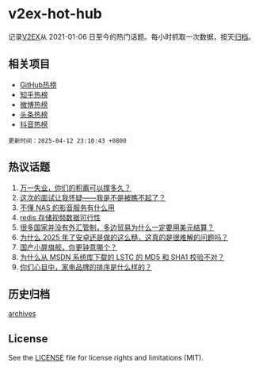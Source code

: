 # v2ex-hot-hub

 记录[V2EX](https://www.v2ex.com/)从 2021-01-06 日至今的热门话题。每小时抓取一次数据，按天[归档](archives)。
 
 ## 相关项目

- [GitHub热榜](https://github.com/lonnyzhang423/github-hot-hub)
- [知乎热榜](https://github.com/lonnyzhang423/zhihu-hot-hub)
- [微博热榜](https://github.com/lonnyzhang423/weibo-hot-hub)
- [头条热榜](https://github.com/lonnyzhang423/toutiao-hot-hub)
- [抖音热榜](https://github.com/lonnyzhang423/douyin-hot-hub)


 `更新时间：2025-04-12 23:10:43 +0800`

## 热议话题

1. [万一失业，你们的积蓄可以撑多久？](https://www.v2ex.com/t/1124907)
1. [这次的面试让我怀疑——我是不是被瞧不起了？](https://www.v2ex.com/t/1124897)
1. [不懂 NAS 的影音服务有什么用](https://www.v2ex.com/t/1124919)
1. [redis 存储视频数据可行性](https://www.v2ex.com/t/1124922)
1. [很多国家并没有外汇管制，多边贸易为什么一定要用美元结算？](https://www.v2ex.com/t/1124951)
1. [为什么 2025 年了安卓还是做的这么糙，这真的是很难解的问题吗？](https://www.v2ex.com/t/1124886)
1. [国产小屏旗舰，你更钟意哪个？](https://www.v2ex.com/t/1124939)
1. [为什么从 MSDN 系统库下载的 LSTC 的 MD5 和 SHA1 校验不对？](https://www.v2ex.com/t/1124930)
1. [你们心目中，家电品牌的排序是什么样的？](https://www.v2ex.com/t/1124918)

## 历史归档

[archives](archives)

## License

See the [LICENSE](LICENSE) file for license rights and limitations (MIT).
